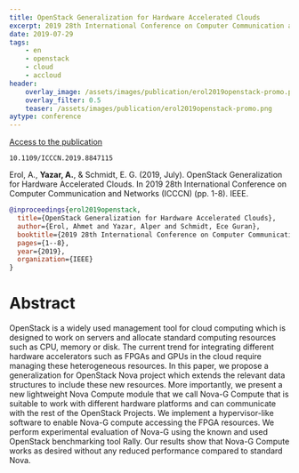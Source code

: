 ```yaml
---
title: OpenStack Generalization for Hardware Accelerated Clouds
excerpt: 2019 28th International Conference on Computer Communication and Networks (ICCCN). IEEE.
date: 2019-07-29
tags:
    - en
    - openstack
    - cloud
    - accloud
header:
    overlay_image: /assets/images/publication/erol2019openstack-promo.png
    overlay_filter: 0.5
    teaser: /assets/images/publication/erol2019openstack-promo.png
aytype: conference
---
```


[Access to the publication](https://doi.org/10.1109/ICCCN.2019.8847115)

`10.1109/ICCCN.2019.8847115`

Erol, A., **Yazar, A.**, & Schmidt, E. G. (2019, July). OpenStack Generalization
for Hardware Accelerated Clouds. In 2019 28th International Conference on
Computer Communication and Networks (ICCCN) (pp. 1-8). IEEE.

```bibtex
@inproceedings{erol2019openstack,
  title={OpenStack Generalization for Hardware Accelerated Clouds},
  author={Erol, Ahmet and Yazar, Alper and Schmidt, Ece Guran},
  booktitle={2019 28th International Conference on Computer Communication and Networks (ICCCN)},
  pages={1--8},
  year={2019},
  organization={IEEE}
}
```

# Abstract

OpenStack is a widely used management tool for cloud computing which is designed
to work on servers and allocate standard computing resources such as CPU, memory
or disk. The current trend for integrating different hardware accelerators such
as FPGAs and GPUs in the cloud require managing these heterogeneous resources.
In this paper, we propose a generalization for OpenStack Nova project which
extends the relevant data structures to include these new resources. More
importantly, we present a new lightweight Nova Compute module that we call
Nova-G Compute that is suitable to work with different hardware platforms and
can communicate with the rest of the OpenStack Projects. We implement a
hypervisor-like software to enable Nova-G compute accessing the FPGA resources.
We perform experimental evaluation of Nova-G using the known and used OpenStack
benchmarking tool Rally. Our results show that Nova-G Compute works as desired
without any reduced performance compared to standard Nova.
